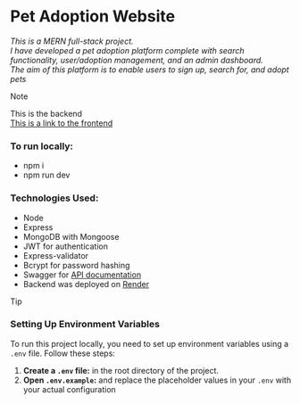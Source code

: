 # Pet Adoption Website

_This is a MERN full-stack project.\
 I have developed a pet adoption platform complete with search functionality, user/adoption management, and an admin dashboard.\
  The aim of this platform is to enable users to sign up, search for, and adopt pets_

> [!NOTE]
> This is the backend\
> [This is a link to the frontend](https://github.com/marieslo/Pet-Adoption_client)

### To run locally: 
- npm i
- npm run dev

### Technologies Used:
- Node
- Express
- MongoDB with Mongoose
- JWT for authentication
- Express-validator
- Bcrypt for password hashing
- Swagger for [API documentation](https://app.swaggerhub.com/apis/MarieSlo/Pet-Adoption/1.0.1)
- Backend was deployed on [Render](https://pet-adoption-server-312p.onrender.com)

> [!TIP]
> ### Setting Up Environment Variables
> To run this project locally, you need to set up environment variables using a `.env` file. Follow these steps:
> 1. **Create a `.env` file:** in the root directory of the project.
> 2. **Open `.env.example`:** and replace the placeholder values in your `.env` with your actual configuration
